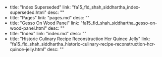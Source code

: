   - title: "Index Superseded"
    link: "fa15_fld_shah_siddhartha_index-superseded.html"
    desc: ""
  - title: "Pages"
    link: "pages.md"
    desc: ""
  - title: "Gesso On Wood Panel"
    link: "fa15_fld_shah_siddhartha_gesso-on-wood-panel.html"
    desc: ""
  - title: "Index"
    link: "index.md"
    desc: ""
  - title: "Historic Culinary Recipe Reconstruction Hcr Quince Jelly"
    link: "fa15_fld_shah_siddhartha_historic-culinary-recipe-reconstruction-hcr-quince-jelly.html"
    desc: ""
